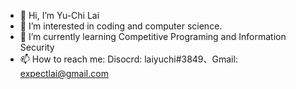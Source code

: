 - 👋 Hi, I’m Yu-Chi Lai
- 👀 I’m interested in coding and computer science.
- 🌱 I’m currently learning Competitive Programing and Information Security
- 📫 How to reach me:
Disocrd: laiyuchi#3849、Gmail: expectlai@gmail.com

<!---
expectlai/expectlai is a ✨ special ✨ repository because its `README.md` (this file) appears on your GitHub profile.
You can click the Preview link to take a look at your changes.
--->
